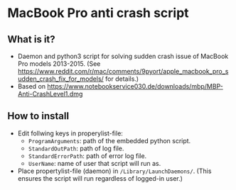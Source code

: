 # MacBook Pro anti crash script
## What is it?
- Daemon and python3 script for solving sudden crash issue of MacBook Pro models 2013-2015. (See https://www.reddit.com/r/mac/comments/9pyort/apple_macbook_pro_sudden_crash_fix_for_models/ for details.)
- Based on https://www.notebookservice030.de/downloads/mbp/MBP-Anti-CrashLevel1.dmg

## How to install
- Edit follwing keys in properylist-file:
  - `ProgramArguments`: path of the embedded python script.
  - `StandardOutPath`: path of log file.
  - `StandardErrorPath`: path of error log file.
  - `UserName`: name of user that script will run as.
- Place propertylist-file (daemon) in `/Library/LaunchDaemons/`. (This ensures the script will run regardless of logged-in user.)

